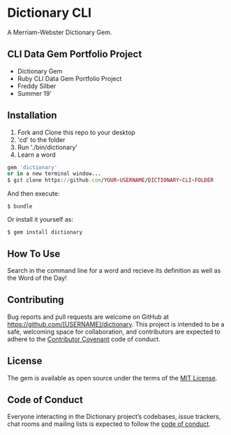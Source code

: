 # Dictionary CLI
A Merriam-Webster Dictionary Gem.
## CLI Data Gem Portfolio Project

- Dictionary Gem
- Ruby CLI Data Gem Portfolio Project
- Freddy Silber 
- Summer 19'

## Installation

1. Fork and Clone this repo to your desktop
2. 'cd' to the folder
3. Run './bin/dictionary'
4. Learn a word

```ruby
gem 'dictionary' 
or in a new terminal window...
$ git clone https://github.com/YOUR-USERNAME/DICTIONARY-CLI-FOLDER
```

And then execute:

    $ bundle

Or install it yourself as:

    $ gem install dictionary

## How To Use

Search in the command line for a word and recieve its definition as well as the Word of the Day!

<!-- ## Development

After checking out the repo, run `bin/setup` to install dependencies. Then, run `rake spec` to run the tests. You can also run `bin/console` for an interactive prompt that will allow you to experiment.

To install this gem onto your local machine, run `bundle exec rake install`. To release a new version, update the version number in `version.rb`, and then run `bundle exec rake release`, which will create a git tag for the version, push git commits and tags, and push the `.gem` file to [rubygems.org](https://rubygems.org). -->

## Contributing

Bug reports and pull requests are welcome on GitHub at https://github.com/[USERNAME]/dictionary. This project is intended to be a safe, welcoming space for collaboration, and contributors are expected to adhere to the [Contributor Covenant](http://contributor-covenant.org) code of conduct.

## License

The gem is available as open source under the terms of the [MIT License](https://opensource.org/licenses/MIT).

## Code of Conduct

Everyone interacting in the Dictionary project’s codebases, issue trackers, chat rooms and mailing lists is expected to follow the [code of conduct](https://github.com/[USERNAME]/dictionary/blob/master/CODE_OF_CONDUCT.md).
